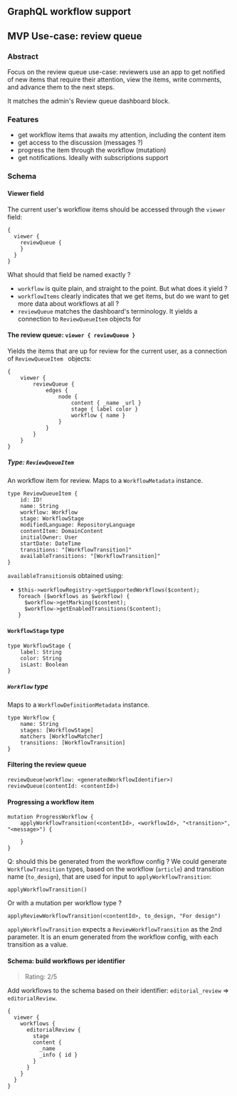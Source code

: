 ## GraphQL workflow support

## MVP Use-case: review queue

### Abstract

Focus on the review queue use-case: reviewers use an app to get notified of new items that require their attention, view the items, write comments, and advance them to the next steps.

It matches the admin's Review queue dashboard block.

### Features

- get workflow items that awaits my attention, including the content item
- get access to the discussion (messages ?)
- progress the item through the workflow (mutation)
- get notifications. Ideally with subscriptions support

### Schema

#### Viewer field

The current user's workflow items should be accessed through the `viewer` field:
```
{
  viewer {
    reviewQueue {
    }
  }
}
```

What should that field be named exactly ?

- `workflow` is quite plain, and straight to the point. But what does it yield ?
- `workflowItems` clearly indicates that we get items, but do we want to get more data about workflows at all ?
- `reviewQueue` matches the dashboard's terminology. It yields a connection to `ReviewQueueItem` objects for 



#### The review queue: `viewer { reviewQueue }`

Yields the items that are up for review for the current user, as a connection of `ReviewQueueItem ` objects:

```
{
    viewer {
        reviewQueue {
            edges {
                node {
                    content { _name _url }
                    stage { label color }
                    workflow { name }
                }
            }
        }
    }
}
```

##### Type: `ReviewQueueItem`

An workflow item for review. Maps to a `WorkflowMetadata` instance.

```
type ReviewQueueItem {
    id: ID!
    name: String    
    workflow: Workflow
    stage: WorkflowStage
    modifiedLanguage: RepositoryLanguage
    contentItem: DomainContent
    initialOwner: User
    startDate: DateTime
    transitions: "[WorkflowTransition]"
    availableTransitions: "[WorkflowTransition]"
}
```

`availableTransitions`is obtained using:

- ```
  $this->workflowRegistry->getSupportedWorkflows($content);
  foreach ($workflows as $workflow) {
    $workflow->getMarking($content);
    $workflow->getEnabledTransitions($content);
  }
  ```

#### `WorkflowStage` type

```
type WorkflowStage {
    label: String
    color: String
    isLast: Boolean
}
```

##### `Workflow` type

Maps to a `WorkflowDefinitionMetadata` instance.

```
type Workflow {
    name: String
    stages: [WorkflowStage]
    matchers [WorkflowMatcher]
    transitions: [WorkflowTransition]
}
```

#### Filtering the review queue

```
reviewQueue(workflow: <generatedWorkflowIdentifier>)
reviewQueue(contentId: <contentId>)
```

#### Progressing a workflow item

```
mutation ProgressWorkflow {
    applyWorkflowTransition(<contentId>, <workflowId>, "<transition>", "<message>") {
        
    }
}
```

Q: should this be generated from the workflow config ? We could generate `WorkflowTransition` types, based on the workflow (`article`) and transition name (`to_design`), that are used for input to `applyWorkflowTransition`:

```
applyWorkflowTransition()
```

Or with a mutation per workflow type ?

```
applyReviewWorkflowTransition(<contentId>, to_design, "For design")
```

`applyWorkflowTransition` expects a `ReviewWorkflowTransition` as the 2nd parameter. It is an enum generated from the workflow config, with each transition as a value.

#### Schema: build workflows per identifier

>  Rating: 2/5

Add workflows to the schema based on their identifier: `editorial_review` => `editorialReview`.

```
{
  viewer {
    workflows {
      editorialReview {
        stage
        content {
          _name
          _info { id }
        }
      }
    }
  }
}
```
